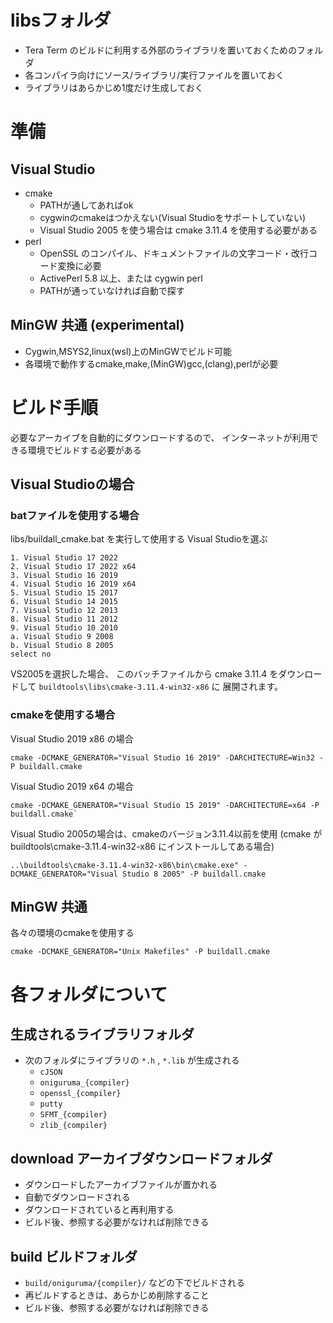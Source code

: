 ﻿
# libsフォルダ

- Tera Term のビルドに利用する外部のライブラリを置いておくためのフォルダ
- 各コンパイラ向けにソース/ライブラリ/実行ファイルを置いておく
- ライブラリはあらかじめ1度だけ生成しておく

# 準備

## Visual Studio

- cmake
	- PATHが通してあればok
	- cygwinのcmakeはつかえない(Visual Studioをサポートしていない)
	- Visual Studio 2005 を使う場合は cmake 3.11.4 を使用する必要がある
- perl
	- OpenSSL のコンパイル、ドキュメントファイルの文字コード・改行コード変換に必要
	- ActivePerl 5.8 以上、または cygwin perl
	- PATHが通っていなければ自動で探す

## MinGW 共通 (experimental)

- Cygwin,MSYS2,linux(wsl)上のMinGWでビルド可能
- 各環境で動作するcmake,make,(MinGW)gcc,(clang),perlが必要

# ビルド手順

必要なアーカイブを自動的にダウンロードするので、
インターネットが利用できる環境でビルドする必要がある

## Visual Studioの場合

### batファイルを使用する場合

libs/buildall_cmake.bat を実行して使用する Visual Studioを選ぶ

    1. Visual Studio 17 2022
    2. Visual Studio 17 2022 x64
    3. Visual Studio 16 2019
    4. Visual Studio 16 2019 x64
    5. Visual Studio 15 2017
    6. Visual Studio 14 2015
    7. Visual Studio 12 2013
    8. Visual Studio 11 2012
    9. Visual Studio 10 2010
    a. Visual Studio 9 2008
    b. Visual Studio 8 2005
    select no

VS2005を選択した場合、
このバッチファイルから cmake 3.11.4 をダウンロードして `buildtools\libs\cmake-3.11.4-win32-x86` に
展開されます。

### cmakeを使用する場合

Visual Studio 2019 x86 の場合

    cmake -DCMAKE_GENERATOR="Visual Studio 16 2019" -DARCHITECTURE=Win32 -P buildall.cmake

Visual Studio 2019 x64 の場合

    cmake -DCMAKE_GENERATOR="Visual Studio 15 2019" -DARCHITECTURE=x64 -P buildall.cmake`

Visual Studio 2005の場合は、cmakeのバージョン3.11.4以前を使用
(cmake が buildtools\cmake-3.11.4-win32-x86 にインストールしてある場合)

    ..\buildtools\cmake-3.11.4-win32-x86\bin\cmake.exe" -DCMAKE_GENERATOR="Visual Studio 8 2005" -P buildall.cmake

## MinGW 共通

各々の環境のcmakeを使用する

    cmake -DCMAKE_GENERATOR="Unix Makefiles" -P buildall.cmake

# 各フォルダについて

## 生成されるライブラリフォルダ

- 次のフォルダにライブラリの `*.h` , `*.lib` が生成される
    - `cJSON`
    - `oniguruma_{compiler}`
    - `openssl_{compiler}`
    - `putty`
    - `SFMT_{compiler}`
    - `zlib_{compiler}`

## download アーカイブダウンロードフォルダ

- ダウンロードしたアーカイブファイルが置かれる
- 自動でダウンロードされる
- ダウンロードされていると再利用する
- ビルド後、参照する必要がなければ削除できる

## build ビルドフォルダ

- `build/oniguruma/{compiler}/` などの下でビルドされる
- 再ビルドするときは、あらかじめ削除すること
- ビルド後、参照する必要がなければ削除できる
